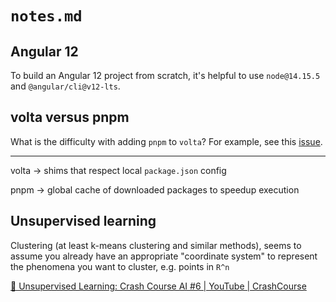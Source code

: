 # `notes.md`

## Angular 12

To build an Angular 12 project from scratch, it's helpful to use `node@14.15.5` and `@angular/cli@v12-lts`.

## volta versus pnpm

What is the difficulty with adding `pnpm` to `volta`? For example, see this [issue](https://github.com/volta-cli/volta/issues/737).

---

volta -> shims that respect local `package.json` config

pnpm -> global cache of downloaded packages to speedup execution

## Unsupervised learning

Clustering (at least k-means clustering and similar methods), seems to assume you already have an appropriate "coordinate system" to represent the phenomena you want to cluster, e.g. points in `R^n`

[🍅 Unsupervised Learning: Crash Course AI #6 | YouTube | CrashCourse](https://www.youtube.com/watch?v=JnnaDNNb380)
